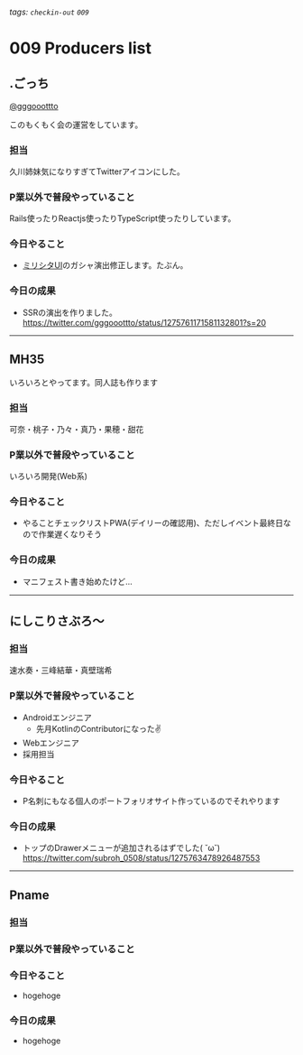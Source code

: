 ###### tags: `checkin-out` `009`

# 009 Producers list

## .ごっち

[@gggooottto](https://twitter.com/gggooottto)

このもくもく会の運営をしています。

### 担当

久川姉妹気になりすぎてTwitterアイコンにした。

### P業以外で普段やっていること

Rails使ったりReactjs使ったりTypeScript使ったりしています。

### 今日やること

- [ミリシタUI](https://spamltheater.yougoto510.vercel.app/)のガシャ演出修正します。たぶん。

### 今日の成果

- SSRの演出を作りました。 https://twitter.com/gggooottto/status/1275761171581132801?s=20

---

## MH35

いろいろとやってます。同人誌も作ります

### 担当

可奈・桃子・乃々・真乃・果穂・甜花

### P業以外で普段やっていること

いろいろ開発(Web系)

### 今日やること

- やることチェックリストPWA(デイリーの確認用)、ただしイベント最終日なので作業遅くなりそう

### 今日の成果

- マニフェスト書き始めたけど…

---

## にしこりさぶろ〜

### 担当
速水奏・三峰結華・真壁瑞希



### P業以外で普段やっていること
- Androidエンジニア
  - 先月KotlinのContributorになった:v: 
- Webエンジニア
- 採用担当


### 今日やること

- P名刺にもなる個人のポートフォリオサイト作っているのでそれやります

### 今日の成果

- トップのDrawerメニューが追加されるはずでした( ˘ω˘)<br/>
https://twitter.com/subroh_0508/status/1275763478926487553

---

## Pname

### 担当



### P業以外で普段やっていること



### 今日やること

- hogehoge

### 今日の成果

- hogehoge
